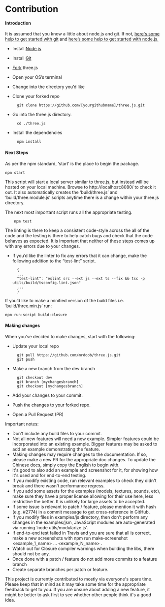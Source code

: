# Contribution
#### Introduction

It is assumed that you know a little about node.js and git. If not, [here's some help to get started
with git](https://help.github.com/en/github/using-git) and [here’s some help to get started with node.js.](https://nodejs.org/en/docs/guides/getting-started-guide/)

* Install [Node.js](https://nodejs.org/)
* Install [Git](https://git-scm.com/)
* [Fork](https://help.github.com/en/github/getting-started-with-github/fork-a-repo) three.js 
* Open your OS’s terminal
* Change into the directory you’d like
* Clone your forked repo

        git clone https://github.com/[yourgithubname]/three.js.git
* Go into the three.js directory.
        
        cd ./three.js
* Install the dependencies

        npm install

#### Next Steps

As per the npm standard, ‘start’ is the place to begin the package.

    npm start

This script will start a local server similar to three.js, but instead will be hosted on your local
machine. Browse to http://localhost:8080/ to check it out. It also automatically creates the
‘build/three.js’ and ‘build/three.module.js’ scripts anytime there is a change within your three.js
directory.

The next most important script runs all the appropriate testing.
        
        npm test

The linting is there to keep a consistent code-style across the all of the code and the testing is
there to help catch bugs and check that the code behaves as expected. It is important that
neither of these steps comes up with any errors due to your changes.
* If you’d like the linter to fix any errors that it can change, make the following addition to the “test-lint” script.
        
        {
        ...
        "test-lint": "eslint src --ext js --ext ts --fix && tsc -p utils/build/tsconfig.lint.json"
        ...
        }

If you’d like to make a minified version of the build files i.e. ‘build/three.min.js’ run:
        
    npm run-script build-closure

#### Making changes

When you’ve decided to make changes, start with the following:
* Update your local repo
        
        git pull https://github.com/mrdoob/three.js.git
        git push
* Make a new branch from the dev branch
        
        git checkout dev
        git branch [mychangesbranch]
        git checkout [mychangesbranch]
* Add your changes to your commit.
* Push the changes to your forked repo.
* Open a Pull Request (PR)

Important notes:
* Don't include any build files to your commit.
* Not all new features will need a new example. Simpler features could be incorporated into an existing example. Bigger features may be asked to add an example demonstrating the feature.
* Making changes may require changes to the documentation. If so, please make a new PR for the appropriate doc changes. To update the Chinese docs, simply copy the English to begin with.
* it's good to also add an example and screenshot for it, for showing how it's used and for end-to-end testing.
* If you modify existing code, run relevant examples to check they didn't break and there wasn't performance regress.
* If you add some assets for the examples (models, textures, sounds, etc), make sure they have a proper license allowing for their use here, less restrictive the better. It is unlikely for large assets to be accepted.
* If some issue is relevant to patch / feature, please mention it with hash (e.g. #2774) in a commit message to get cross-reference in GitHub.
* If you modify files in examples/js directory, then don't perform any changes in the examples/jsm, JavaScript modules are auto-generated via running ‘node utils/modularize.js’.
* If end-to-end test failed in Travis and you are sure that all is correct, make a new screenshots with npm run make-screenshot <example_1_name> ... <example_N_name> .
* Watch out for Closure compiler warnings when building the libs, there should not be any.
* Once done with a patch / feature do not add more commits to a feature branch
* Create separate branches per patch or feature.

This project is currently contributed to mostly via everyone's spare time. Please keep that in mind as it may take some time for the appropriate feedback to get to you. If you are unsure about adding a new feature, it might be better to ask first to see whether other people think it's a good idea.